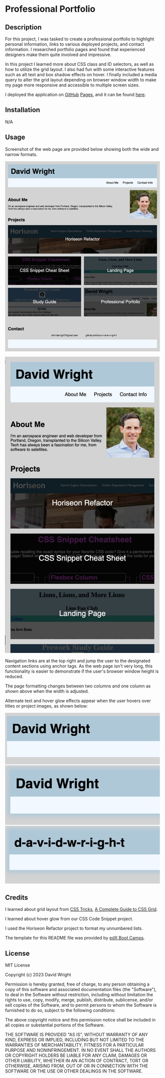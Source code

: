 # Professional Portfolio

## Description 

For this project, I was tasked to create a professional portfolio to highlight personal information, links to various deployed projects, and contact information. I researched portfolio pages and found that experienced designers make them quite involved and impressive.

In this project I learned more about CSS class and ID selectors, as well as how to utilize the grid layout. I also had fun with some interactive features such as alt text and box shadow effects on hover. I finally included a media query to alter the grid layout depending on browser window width to make my page more responsive and accessible to multiple screen sizes.

I deployed the application on [GitHub](https://github.com/) [Pages](https://pages.github.com/), and it can be found [here](https://d-a-v-i-d-w-r-i-g-h-t.github.io/professional-portfolio/).


## Installation

N/A

## Usage 

Screenshot of the web page are provided below showing both the wide and narrow formats.

![Wide format](assets/images/screenshot-wide.png)


![Narrow format](assets/images/screenshot-narrow.png)

Navigation links are at the top right and jump the user to the designated content sections using anchor tags. As the web page isn't very long, this functionality is easier to demonstrate if the user's browser window height is reduced.

The page formatting changes between two columns and one column as shown above when the width is adjusted.

Alternate text and hover glow effects appear when the user hovers over titles or project images, as shown below:

![Close-up of name](assets/images/header-1.png)
![Close-up of name showing glow effect](assets/images/header-2.png)
![Close-up of name showing alternate text](assets/images/header-3.png)


## Credits

I learned about grid layout from [CSS Tricks](https://css-tricks.com/), [A Complete Guide to CSS Grid](https://css-tricks.com/snippets/css/complete-guide-grid/).

I learned about hover glow from our CSS Code Snippet project.

I used the Horiseon Refactor project to format my unnumbered lists.

The template for this README file was provided by [edX Boot Camps](https://www.edx.org/boot-camps).

## License

MIT License

Copyright (c) 2023 David Wright

Permission is hereby granted, free of charge, to any person obtaining a copy of this software and associated documentation files (the "Software"), to deal in the Software without restriction, including without limitation the rights to use, copy, modify, merge, publish, distribute, sublicense, and/or sell copies of the Software, and to permit persons to whom the Software is furnished to do so, subject to the following conditions:

The above copyright notice and this permission notice shall be included in all copies or substantial portions of the Software.

THE SOFTWARE IS PROVIDED "AS IS", WITHOUT WARRANTY OF ANY KIND, EXPRESS OR IMPLIED, INCLUDING BUT NOT LIMITED TO THE WARRANTIES OF MERCHANTABILITY, FITNESS FOR A PARTICULAR PURPOSE AND NONINFRINGEMENT. IN NO EVENT SHALL THE AUTHORS OR COPYRIGHT HOLDERS BE LIABLE FOR ANY CLAIM, DAMAGES OR OTHER LIABILITY, WHETHER IN AN ACTION OF CONTRACT, TORT OR OTHERWISE, ARISING FROM, OUT OF OR IN CONNECTION WITH THE SOFTWARE OR THE USE OR OTHER DEALINGS IN THE SOFTWARE.

